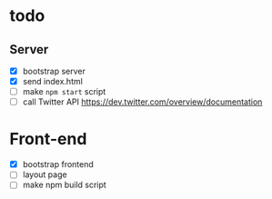# todo

## Server

* [x] bootstrap server
* [x] send index.html
* [ ] make `npm start` script
* [ ] call Twitter API https://dev.twitter.com/overview/documentation

# Front-end

* [x] bootstrap frontend
* [ ] layout page
* [ ] make npm build script
